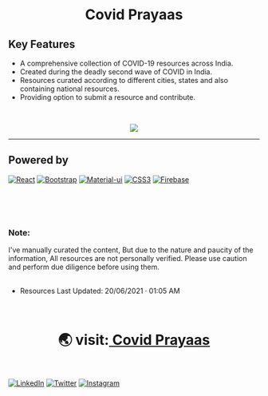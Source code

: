 

<h1 align="center">Covid Prayaas</h1>



## Key Features
* A comprehensive collection of COVID-19 resources across India.
* Created during the deadly second wave of COVID in India.
* Resources curated according to different cities, states and also containing national resources.
* Providing option to submit a resource and contribute.

<br/>

<p align="center"> <img src="https://user-images.githubusercontent.com/51415346/150989712-d48f426b-5799-44ec-9b82-6b462d1b6546.gif"> </img>  </p>

<hr/>

## Powered by

[![React](https://img.shields.io/badge/React-20232A?style=for-the-badge&logo=react&logoColor=61DAF)](#)
[![Bootstrap](https://img.shields.io/badge/Bootstrap-563D7C?style=for-the-badge&logo=bootstrap&logoColor=white)](#) 
[![Material-ui](https://img.shields.io/badge/Material--UI-20232A?style=for-the-badge&logo=material-ui&logoColor=0081CB
)](#)
[![CSS3](https://img.shields.io/badge/css3-20232A.svg?style=for-the-badge&logo=css3)](#)
[![Firebase](https://img.shields.io/badge/firebase-20232A.svg?style=for-the-badge&logo=firebase)](#)

<br/>



<br>
<br>

<h3>Note:</h3>I've manually curated the content, But due to the nature and paucity of the information, All resources are not personally verified. Please use caution and perform due diligence before using them.

<br/>
<br/>

- Resources Last Updated: 20/06/2021 · 01:05 AM

<br>

<div align="center"><h1>&#127759; visit:<a href="https://covidprayaas.web.app"> Covid Prayaas</a></h1>
</div>
<br>

[![LinkedIn](https://img.shields.io/static/v1.svg?label=connect&message=@ishubhamdangi&color=grey&logo=linkedin&style=flat&logoColor=white&colorA=blue)](https://www.linkedin.com/in/ishubhamdangi/) [![Twitter](https://img.shields.io/static/v1.svg?label=connect&message=@ishubhamdangi&color=grey&logo=twitter&style=flat&logoColor=white&colorA=blue)](https://twitter.com/ishubhamdangi) [![Instagram](https://img.shields.io/static/v1.svg?label=follow&message=@ishubhamdangi&color=grey&logo=instagram&style=flat&logoColor=white&colorA=blue)](https://www.instagram.com/ishubhamdangi/) 
